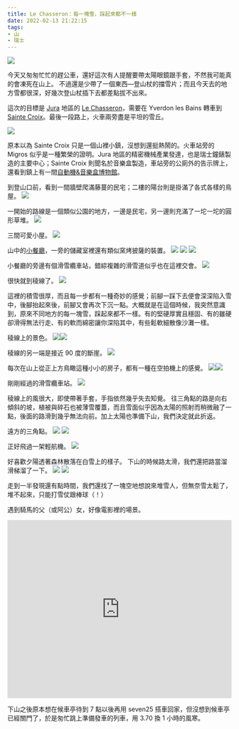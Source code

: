 ```yaml
---
title: Le Chasseron：每一塊雪，踩起來都不一樣
date: 2022-02-13 21:22:15
tags:
- 山
- 瑞士
---
```

![](flat.jpg)

今天又匆匆忙忙的趕公車，還好這次有人提醒要帶太陽眼鏡跟手套，不然我可能真的會凍死在山上。
不過還是少帶了一個東西—登山杖的擋雪片；而且今天去的地方雪都很深，好幾次登山杖插下去都差點拔不出來。

這次的目標是 [Jura](https://zh.wikipedia.org/wiki/%E6%B1%9D%E6%8B%89%E5%B1%B1) 地區的 [Le Chasseron](https://goo.gl/maps/JNVLozFgZyLNPUet5)，需要在 Yverdon les Bains 轉車到 [Sainte Croix](https://zh.wikipedia.org/wiki/%E5%9C%A3%E5%85%8B%E9%B2%81%E7%93%A6_%E6%B2%83%E5%B7%9E)。最後一段路上，火車兩旁盡是平坦的雪丘。
<!--more-->
![](path1.jpg)

原本以為 Sainte Croix 只是一個山裡小鎮，沒想到還挺熱鬧的。火車站旁的 Migros 似乎是一種繁榮的證明。Jura 地區的精密機械產業發達，也是瑞士鐘錶製造的主要中心；Sainte Croix 則聞名於音樂盒製造，車站旁的公廁外的告示牌上，還看到鎮上有一間[自動機&音樂盒博物館](https://goo.gl/maps/xdRikoySbXnZyhrm7)。

到登山口前，看到一間牆壁爬滿藤蔓的民宅；二樓的陽台則是掛滿了各式各樣的鳥屋。
![](bird-house.jpg)

一開始的路線是一個類似公園的地方，一邊是民宅，另一邊則充滿了一坨一坨的圓形草堆。
![](park.jpg)

三間可愛小屋。
![](three.jpg)

山中的[小餐廳](https://goo.gl/maps/NwjeGbgyyaDJhxz4A)，一旁的儲藏室裡還有類似窯烤披薩的裝置。
![](chalet-entrance.jpg) ![](chalet.jpg) ![](chalet-side.jpg)

小餐廳的旁邊有個滑雪纜車站，錯綜複雜的滑雪道似乎也在這裡交會。
![](ski.jpg)

很快就到稜線了。
![](top.jpg)

這裡的積雪很厚，而且每一步都有一種奇妙的感覺；前腳一踩下去便會深深陷入雪中，後腳抬起來後，前腳又會再次下沉一點。大概就是在這個時候，我突然意識到，原來不同地方的每一塊雪，踩起來都不一樣。有的堅硬厚實且穩固、有的雖硬卻滑得無法行走、有的軟而綿密讓你深陷其中，有些鬆軟細散像沙灘一樣。

稜線上的景色。
![](view-from-top.jpg)![](view-from-top3.jpg)

稜線的另一端是接近 90 度的斷崖。
![](top2.jpg)

每次在山上從正上方鳥瞰這種小小的房子，都有一種在空拍機上的感覺。
![](view-from-top2.jpg)![](view-from-top4.jpg)

剛剛經過的滑雪纜車站。
![](view-from-top5.jpg)

稜線上的風很大，即使帶著手套，手指依然幾乎失去知覺。
往三角點的路是向右傾斜的坡，植被與碎石也被薄雪覆蓋，而且雪面似乎因為太陽的照射而稍微融了一點，後面的路滑到幾乎無法向前。加上太陽也準備下山，我們決定就此折返。

遠方的三角點。
![](tri-point.jpg) ![](tri-point2.jpg)

正好飛過一架輕航機。
![](flight.jpg)

好喜歡夕陽透著森林散落在白雪上的樣子。
下山的時候路太滑，我們還把路當溜滑梯溜了一下。
![](light.jpg) ![](light2.jpg)

走到一半發現還有點時間，我們還找了一塊空地想說來堆雪人，但無奈雪太鬆了，堆不起來，只能打雪仗跟棒球（！）

遇到騎馬的父（或阿公）女，好像電影裡的場景。
<iframe width="100%" height="400px" src="https://www.youtube.com/embed/fBc4HS8VDAI" title="YouTube video player" frameborder="0" allow="accelerometer; autoplay; clipboard-write; encrypted-media; gyroscope; picture-in-picture" allowfullscreen></iframe>

下山之後原本想在候車亭待到 7 點以後再用 seven25 搭車回家，但沒想到候車亭已經關門了，於是匆忙跳上準備發車的列車，用 3.70 換 1 小時的風寒。